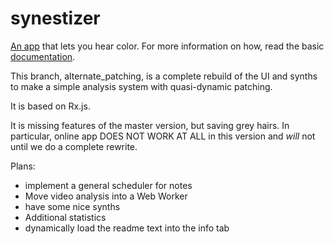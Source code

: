 synestizer
==========

[An app](https://github.com/synestize/synestizer/) that lets you hear color.
For more information on how, read the basic [documentation](https://synestize.github.io/synestizer/).

This branch, alternate_patching, is a complete rebuild of the UI and synths
to make a simple analysis system with quasi-dynamic patching.

It is based on Rx.js.

It is missing features of the master version, but saving grey hairs.
In particular, online app DOES NOT WORK AT ALL in this version and
*will* not until we do a complete rewrite.

Plans:

* implement a general scheduler for notes
* Move video analysis into a Web Worker
* have some nice synths
* Additional statistics
* dynamically load the readme text into the info tab
